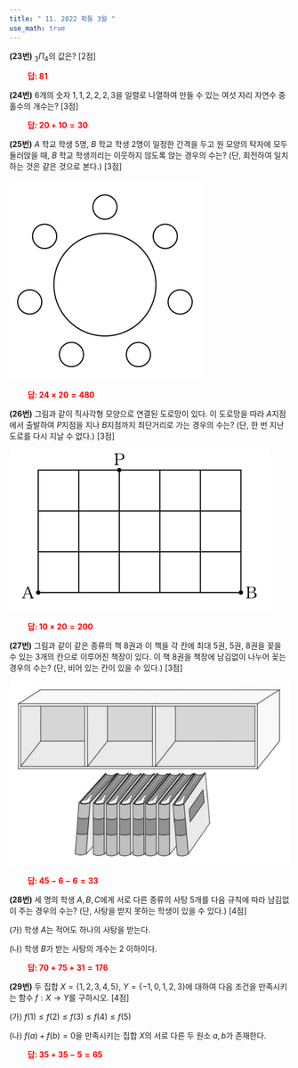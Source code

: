 ```yaml
---
title: " 11. 2022 확통 3월 "
use_math: true
---
```



**(23번)** ${_3}\Pi{_4}$의 값은? [2점]

**<span style="color: red;">$\qquad$답: $81$</span>**

**(24번)** 6개의 숫자 $1, 1, 2, 2, 2, 3$을 일렬로 나열하여 만들 수 있는 여섯 자리 자연수 중 홀수의 개수는? [3점]

**<span style="color: red;">$\qquad$답: $20+10=30$</span>**

**(25번)** $A$ 학교 학생 5명, $B$ 학교 학생 2명이 일정한 간격을 두고 원 모양의 탁자에 모두 둘러앉을 때, $B$ 학교 학생끼리는 이웃하지 않도록 앉는 경우의 수는? (단, 회전하여 일치하는 것은 같은 것으로 본다.) [3점]

<img src="/assets/Pasted image 20240324084700.png"/>

**<span style="color: red;">$\qquad$답: $24\times20=480$</span>**

**(26번)** 그림과 같이 직사각형 모양으로 연결된 도로망이 있다. 이 도로망을 따라 $A$지점에서 출발하여 $P$지점을 지나 $B$지점까지 최단거리로 가는 경우의 수는? (단, 한 번 지난 도로를 다시 지날 수 없다.) [3점]

<img src="/assets/Pasted image 20240324084807.png"/>

**<span style="color: red;">$\qquad$답: $10\times20=200$</span>**

**(27번)** 그림과 같이 같은 종류의 책 8권과 이 책을 각 칸에 최대 5권, 5권, 8권을 꽂을 수 있는 3개의 칸으로 이루어진 책장이 있다. 이 책 8권을 책장에 남김없이 나누어 꽂는 경우의 수는? (단, 비어 있는 칸이 있을 수 있다.) [3점]

<img src="/assets/Pasted image 20240324085008.png"/>

**<span style="color: red;">$\qquad$답: $45-6-6=33$</span>**

**(28번)** 세 명의 학생 $A, B, C$에게 서로 다른 종류의 사탕 5개를 다음 규칙에 따라 남김없이 주는 경우의 수는? (단, 사탕을 받지 못하는 학생이 있을 수 있다.) [4점]

(가) 학생 $A$는 적어도 하나의 사탕을 받는다.

(나) 학생 $B$가 받는 사탕의 개수는 2 이하이다.

**<span style="color: red;">$\qquad$답: $70+75+31=176$</span>**

**(29번)** 두 집합 $X=\lbrace 1, 2, 3, 4, 5\rbrace$, $Y=\lbrace -1, 0, 1, 2, 3\rbrace$에 대하여 다음 조건을 만족시키는 함수 $f: X\rightarrow Y$를 구하시오. [4점]

(가) $f(1)\le f(2)\le f(3)\le f(4)\le f(5)$

(나) $f(a)+f(b)=0$을 만족시키는 집합 $X$의 서로 다른 두 원소 $a, b$가 존재한다.

**<span style="color: red;">$\qquad$답: $35+35-5=65$</span>**